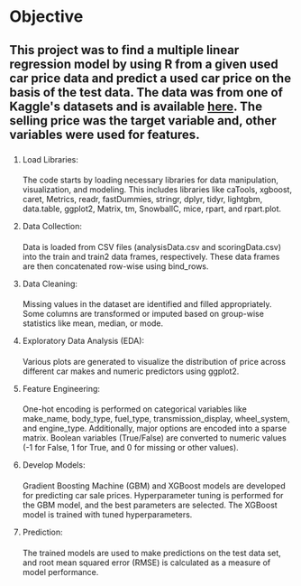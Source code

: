 # Objective
## This project was to find a multiple linear regression model by using R from a given used car price data and predict a used car price on the basis of the test data. The data was from one of Kaggle's datasets and is available [here](https://www.kaggle.com/competitions/usedcars2023). The selling price was the target variable and, other variables were used for features.
### 
1. Load Libraries:
   ####
   The code starts by loading necessary libraries for data manipulation, visualization, and modeling. This includes libraries like caTools, xgboost, caret, Metrics, readr, fastDummies, stringr, dplyr, tidyr, lightgbm, data.table, ggplot2, Matrix, tm, SnowballC, mice, rpart, and rpart.plot.

2. Data Collection:
   ####
   Data is loaded from CSV files (analysisData.csv and scoringData.csv) into the train and train2 data frames, respectively. These data frames are then concatenated row-wise using bind_rows.

3. Data Cleaning:
   ####
   Missing values in the dataset are identified and filled appropriately. Some columns are transformed or imputed based on group-wise statistics like mean, median, or mode.

4. Exploratory Data Analysis (EDA):
   ####
   Various plots are generated to visualize the distribution of price across different car makes and numeric predictors using ggplot2.

5. Feature Engineering:
   ####
   One-hot encoding is performed on categorical variables like make_name, body_type, fuel_type, transmission_display, wheel_system, and engine_type. Additionally, major options are encoded into a sparse matrix. Boolean variables (True/False) are converted to numeric values (-1 for False, 1 for True, and 0 for missing or other values).

6. Develop Models:
   ####
   Gradient Boosting Machine (GBM) and XGBoost models are developed for predicting car sale prices. Hyperparameter tuning is performed for the GBM model, and the best parameters are selected. The XGBoost model is trained with tuned hyperparameters.

7. Prediction:
   ####
   The trained models are used to make predictions on the test data set, and root mean squared error (RMSE) is calculated as a measure of model performance.
